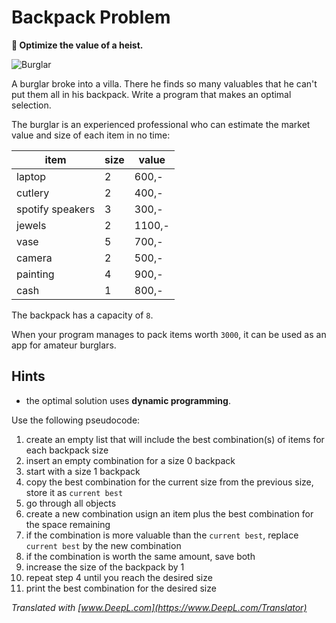 
# Backpack Problem

**🎯 Optimize the value of a heist.**

![Burglar](../images/burglar.png)

A burglar broke into a villa. There he finds so many valuables that he can't put them all in his backpack. Write a program that makes an optimal selection.

The burglar is an experienced professional who can estimate the market value and size of each item in no time:

| item  | size  | value |
|-------|-------|-------|
| laptop | 2  | 600,- |
| cutlery | 2 | 400,- |
| spotify speakers | 3  | 300,- |
| jewels | 2 | 1100,- |
| vase | 5 | 700,- |
| camera | 2 | 500,- |
| painting | 4 | 900,- |
| cash | 1 | 800,- |

The backpack has a capacity of `8`.

When your program manages to pack items worth `3000`, it can be used as an app for amateur burglars.

## Hints

* the optimal solution uses **dynamic programming**.

Use the following pseudocode:

1. create an empty list that will include the best combination(s) of items for each backpack size
2. insert an empty combination for a size 0 backpack
3. start with a size 1 backpack
4. copy the best combination for the current size from the previous size, store it as `current best`
5. go through all objects
6. create a new combination usign an item plus the best combination for the space remaining
7. if the combination is more valuable than the `current best`, replace `current best` by the new combination
8. if the combination is worth the same amount, save both
8. increase the size of the backpack by 1
9. repeat step 4 until you reach the desired size
10. print the best combination for the desired size


*Translated with [www.DeepL.com](https://www.DeepL.com/Translator)*
